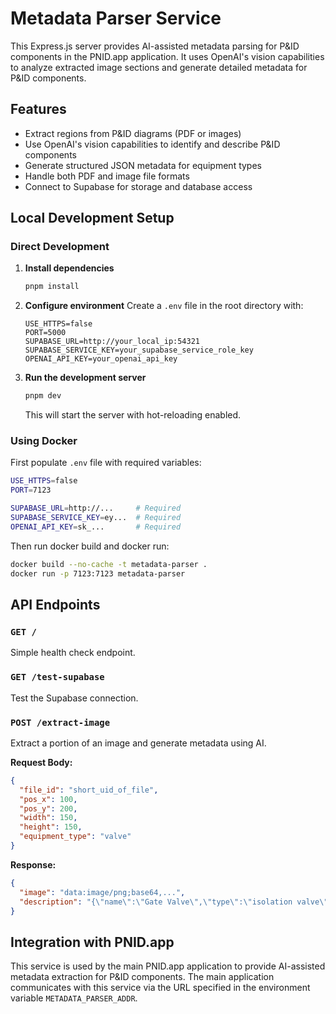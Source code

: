 # Metadata Parser Service

This Express.js server provides AI-assisted metadata parsing for P&ID components in the PNID.app application. It uses OpenAI's vision capabilities to analyze extracted image sections and generate detailed metadata for P&ID components.

## Features
- Extract regions from P&ID diagrams (PDF or images)
- Use OpenAI's vision capabilities to identify and describe P&ID components
- Generate structured JSON metadata for equipment types
- Handle both PDF and image file formats
- Connect to Supabase for storage and database access

## Local Development Setup

### Direct Development

1. **Install dependencies**
   ```bash
   pnpm install
   ```

2. **Configure environment**
   Create a `.env` file in the root directory with:
   ```
   USE_HTTPS=false
   PORT=5000
   SUPABASE_URL=http://your_local_ip:54321
   SUPABASE_SERVICE_KEY=your_supabase_service_role_key
   OPENAI_API_KEY=your_openai_api_key
   ```

3. **Run the development server**
   ```bash
   pnpm dev
   ```
   This will start the server with hot-reloading enabled.

### Using Docker

First populate `.env` file with required variables:
```sh
USE_HTTPS=false
PORT=7123

SUPABASE_URL=http://...     # Required
SUPABASE_SERVICE_KEY=ey...  # Required
OPENAI_API_KEY=sk_...       # Required
```

Then run docker build and docker run:
```bash
docker build --no-cache -t metadata-parser .
docker run -p 7123:7123 metadata-parser 
```

## API Endpoints

### `GET /`
Simple health check endpoint.

### `GET /test-supabase`
Test the Supabase connection.

### `POST /extract-image`
Extract a portion of an image and generate metadata using AI.

**Request Body:**
```json
{
  "file_id": "short_uid_of_file",
  "pos_x": 100,
  "pos_y": 200,
  "width": 150,
  "height": 150,
  "equipment_type": "valve"
}
```

**Response:**
```json
{
  "image": "data:image/png;base64,...",
  "description": "{\"name\":\"Gate Valve\",\"type\":\"isolation valve\",\"flow_direction\":\"horizontal\",\"normally\":\"open\",\"description\":\"Manual gate valve for flow isolation.\"}"
}
```

## Integration with PNID.app

This service is used by the main PNID.app application to provide AI-assisted metadata extraction for P&ID components. The main application communicates with this service via the URL specified in the environment variable `METADATA_PARSER_ADDR`.